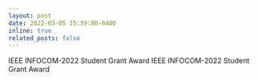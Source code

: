 ```yaml
---
layout: post
date: 2022-03-05 15:59:00-0400
inline: true
related_posts: false
---
```


IEEE INFOCOM-2022 Student Grant Award IEEE INFOCOM-2022 Student Grant Award
